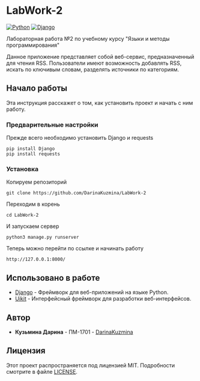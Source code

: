 # LabWork-2
[![Python](https://img.shields.io/badge/python-3.6.5-green.svg)](https://www.python.org/)
[![Django](https://img.shields.io/badge/django-2.1.1-orange.svg)](https://www.djangoproject.com/)


Лабораторная работа №2 по учебному курсу "Языки и методы программирования"

Данное приложение представляет собой веб-сервис, предназначенный для чтения RSS.
Пользователи имеют возможность добавлять RSS, искать по ключивым словам, разделять источники по категориям.

## Начало работы

Эта инструкция расскажет о том, как установить проект и начать с ним работу.

### Предварительные настройки

Прежде всего необходимо установить Django и requests 

``` 
pip install Django
pip install requests 
```

### Установка

Копируем репозиторий

```
git clone https://github.com/DarinaKuzmina/LabWork-2
```
Переходим в корень

```
cd LabWork-2
```

И запускаем сервер

```
python3 manage.py runserver
```

Теперь можно перейти по ссылке и начинать работу

```
http://127.0.0.1:8000/
```

## Использовано в работе

* [Django](https://www.djangoproject.com) - Фреймворк для веб-приложений на языке Python.
* [Uikit](https://getuikit.com/) - Интерфейсный фреймворк для разработки веб-интерфейсов.

## Автор

* **Кузьмина Дарина** - ПМ-1701 - [DarinaKuzmina](https://github.com/DarinaKuzmina)

## Лицензия

Этот проект распространяется под лицензией MIT. Подробности смотрите в файле [LICENSE](LICENSE).
